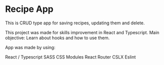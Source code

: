 # Recipe App

This is CRUD type app for saving recipes, updating them and delete.

This project was made for skills improvement in React and Typescript.
Main objective: Learn about hooks and how to use them.

App was made by using:

React / Typescript
SASS
CSS Modules
React Router
CSLX
Eslint
